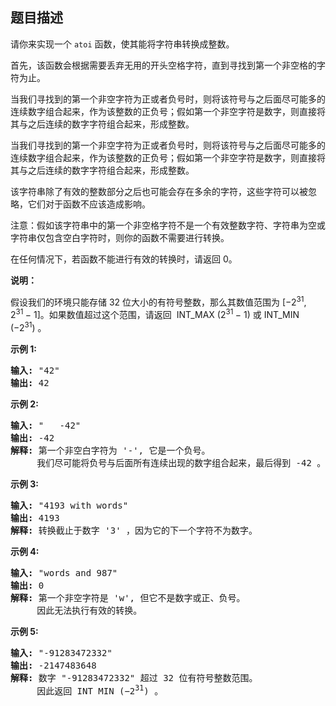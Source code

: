 ## 题目描述
<p>请你来实现一个&nbsp;<code>atoi</code>&nbsp;函数，使其能将字符串转换成整数。</p>

<p>首先，该函数会根据需要丢弃无用的开头空格字符，直到寻找到第一个非空格的字符为止。</p>

<p>当我们寻找到的第一个非空字符为正或者负号时，则将该符号与之后面尽可能多的连续数字组合起来，作为该整数的正负号；假如第一个非空字符是数字，则直接将其与之后连续的数字字符组合起来，形成整数。<p>当我们寻找到的第一个非空字符为正或者负号时，则将该符号与之后面尽可能多的连续数字组合起来，作为该整数的正负号；假如第一个非空字符是数字，则直接将其与之后连续的数字字符组合起来，形成整数。</p></p>

<p>该字符串除了有效的整数部分之后也可能会存在多余的字符，这些字符可以被忽略，它们对于函数不应该造成影响。</p>

<p>注意：假如该字符串中的第一个非空格字符不是一个有效整数字符、字符串为空或字符串仅包含空白字符时，则你的函数不需要进行转换。</p>

<p>在任何情况下，若函数不能进行有效的转换时，请返回 0。</p>

<p><strong>说明：</strong></p>

<p>假设我们的环境只能存储 32 位大小的有符号整数，那么其数值范围为&nbsp;[−2<sup>31</sup>,&nbsp; 2<sup>31&nbsp;</sup>− 1]。如果数值超过这个范围，请返回 &nbsp;INT_MAX (2<sup>31&nbsp;</sup>− 1) 或&nbsp;INT_MIN (−2<sup>31</sup>) 。</p>

<p><strong>示例&nbsp;1:</strong></p>

<pre><strong>输入:</strong> "42"
<strong>输出:</strong> 42
</pre>

<p><strong>示例&nbsp;2:</strong></p>

<pre><strong>输入:</strong> "   -42"
<strong>输出:</strong> -42
<strong>解释: </strong>第一个非空白字符为 '-', 它是一个负号。
&nbsp;    我们尽可能将负号与后面所有连续出现的数字组合起来，最后得到 -42 。
</pre>

<p><strong>示例&nbsp;3:</strong></p>

<pre><strong>输入:</strong> "4193 with words"
<strong>输出:</strong> 4193
<strong>解释:</strong> 转换截止于数字 '3' ，因为它的下一个字符不为数字。
</pre>

<p><strong>示例&nbsp;4:</strong></p>

<pre><strong>输入:</strong> "words and 987"
<strong>输出:</strong> 0
<strong>解释:</strong> 第一个非空字符是 'w', 但它不是数字或正、负号。
     因此无法执行有效的转换。</pre>

<p><strong>示例&nbsp;5:</strong></p>

<pre><strong>输入:</strong> "-91283472332"
<strong>输出:</strong> -2147483648
<strong>解释:</strong> 数字 "-91283472332" 超过 32 位有符号整数范围。 
&nbsp;    因此返回 INT_MIN (−2<sup>31</sup>) 。
</pre>